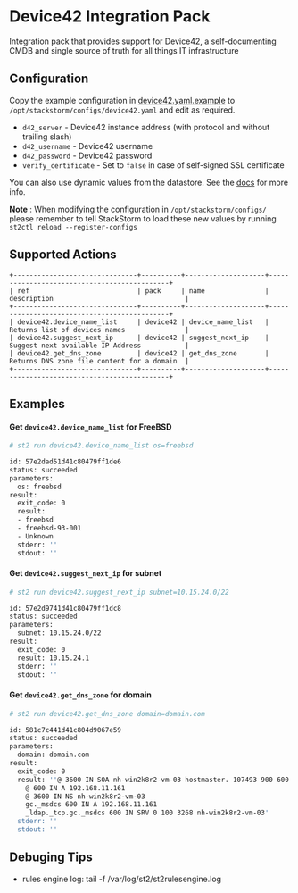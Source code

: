 # Device42 Integration Pack

Integration pack that provides support for Device42, a self-documenting CMDB and single source of truth for all things
IT infrastructure

## Configuration

Copy the example configuration in [device42.yaml.example](./device42.yaml.example)
to `/opt/stackstorm/configs/device42.yaml` and edit as required.

* `d42_server` - Device42 instance address (with protocol and without trailing slash)
* `d42_username` - Device42 username
* `d42_password` - Device42 password
* `verify_certificate` - Set to `false` in case of self-signed SSL certificate

You can also use dynamic values from the datastore. See the
[docs](https://docs.stackstorm.com/reference/pack_configs.html) for more info.

**Note** : When modifying the configuration in `/opt/stackstorm/configs/` please
           remember to tell StackStorm to load these new values by running
           `st2ctl reload --register-configs`

## Supported Actions
```
+-------------------------------+----------+--------------------+---------------------------------------------+
| ref                           | pack     | name               | description                                 |
+-------------------------------+----------+--------------------+---------------------------------------------+
| device42.device_name_list     | device42 | device_name_list   | Returns list of devices names               |
| device42.suggest_next_ip      | device42 | suggest_next_ip    | Suggest next available IP Address           |
| device42.get_dns_zone         | device42 | get_dns_zone       | Returns DNS zone file content for a domain  |
+-------------------------------+----------+--------------------+---------------------------------------------+
```

## Examples

#### Get `device42.device_name_list` for FreeBSD
```sh
# st2 run device42.device_name_list os=freebsd

id: 57e2dad51d41c80479ff1de6
status: succeeded
parameters:
  os: freebsd
result:
  exit_code: 0
  result:
  - freebsd
  - freebsd-93-001
  - Unknown
  stderr: ''
  stdout: ''
```

#### Get `device42.suggest_next_ip` for subnet
```sh
# st2 run device42.suggest_next_ip subnet=10.15.24.0/22

id: 57e2d9741d41c80479ff1dc8
status: succeeded
parameters:
  subnet: 10.15.24.0/22
result:
  exit_code: 0
  result: 10.15.24.1
  stderr: ''
  stdout: ''
```

#### Get `device42.get_dns_zone` for domain
```sh
# st2 run device42.get_dns_zone domain=domain.com

id: 581c7c441d41c804d9067e59
status: succeeded
parameters:
  domain: domain.com
result:
  exit_code: 0
  result: ''@ 3600 IN SOA nh-win2k8r2-vm-03 hostmaster. 107493 900 600 86400 3600       
    @ 600 IN A 192.168.11.161       
    @ 3600 IN NS nh-win2k8r2-vm-03            
    gc._msdcs 600 IN A 192.168.11.161                  
    _ldap._tcp.gc._msdcs 600 IN SRV 0 100 3268 nh-win2k8r2-vm-03'
  stderr: ''
  stdout: ''
```

## Debuging Tips 

- rules engine log: tail -f /var/log/st2/st2rulesengine.log
